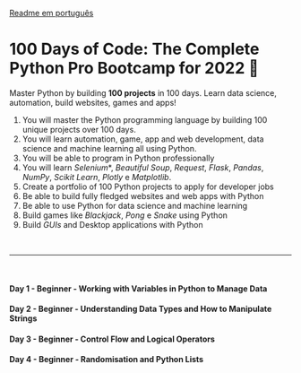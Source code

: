 
[Readme em português](https://github.com/mardenmnt/100-days-of-code/blob/main/README-ptbr.md)

# 100 Days of Code: The Complete Python Pro Bootcamp for 2022 :snake:

Master Python by building **100 projects** in 100 days. Learn data science, automation, build websites, games and apps!

1. You will master the Python programming language by building 100 unique projects over 100 days.
2. You will learn automation, game, app and web development, data science and machine learning all using Python.
3. You will be able to program in Python professionally
4. You will learn *Selenium**, *Beautiful Soup*, *Request*, *Flask*, *Pandas*, *NumPy*, *Scikit Learn*, *Plotly* e *Matplotlib*.
5. Create a portfolio of 100 Python projects to apply for developer jobs
6. Be able to build fully fledged websites and web apps with Python
7. Be able to use Python for data science and machine learning
8. Build games like *Blackjack*, *Pong* e *Snake* using Python
9. Build *GUIs* and Desktop applications with Python

<br>

---

<br>

#### Day 1 - Beginner - Working with Variables in Python to Manage Data

#### Day 2 - Beginner - Understanding Data Types and How to Manipulate Strings

#### Day 3 - Beginner - Control Flow and Logical Operators

#### Day 4 - Beginner - Randomisation and Python Lists